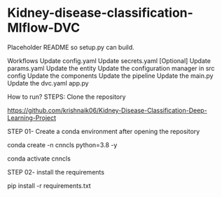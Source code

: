 # Kidney-disease-classification-Mlflow-DVC
Placeholder README so setup.py can build.


Workflows
Update config.yaml
Update secrets.yaml [Optional]
Update params.yaml
Update the entity
Update the configuration manager in src config
Update the components
Update the pipeline
Update the main.py
Update the dvc.yaml
app.py



How to run?
STEPS:
Clone the repository

https://github.com/krishnaik06/Kidney-Disease-Classification-Deep-Learning-Project

STEP 01- Create a conda environment after opening the repository

conda create -n cnncls python=3.8 -y

conda activate cnncls

STEP 02- install the requirements

pip install -r requirements.txt


